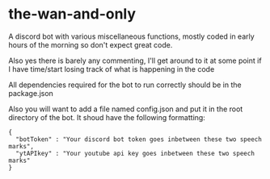# the-wan-and-only
A discord bot with various miscellaneous functions, mostly coded in early hours of the morning so don't expect great code.

Also yes there is barely any commenting, I'll get around to it at some point if I have time/start losing track of what is happening in the code

All dependencies required for the bot to run correctly should be in the package.json

Also you will want to add a file named config.json and put it in the root directory of the bot. It shoud have the following formatting:

```
{
  "botToken" : "Your discord bot token goes inbetween these two speech marks",
  "ytAPIkey" : "Your youtube api key goes inbetween these two speech marks"
}
```
